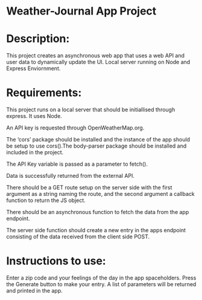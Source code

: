 # Weather-Journal App Project


# Description:

This project creates an asynchronous web app that uses a web API and user data to dynamically update the UI. Local server running on Node and Express Enviornment.


# Requirements:

This project runs on a local server that should be initiallised through express. It uses Node. 

An API key is requested through OpenWeatherMap.org.

The ‘cors’ package should be installed and the instance of the app should be setup to use cors().The body-parser package should be installed and included in the project.

The API Key variable is passed as a parameter to fetch().

Data is successfully returned from the external API.

There should be a GET route setup on the server side with the first argument as a string naming the route, and the second argument a callback function to return the JS object.

There should be an asynchronous function to fetch the data from the app endpoint.

The server side function should create a new entry in the apps endpoint consisting of the data received from the client side POST.


# Instructions to use:

Enter a zip code and your feelings of the day in the app spaceholders. Press the Generate button to make your entry. A list of parameters will be returned and printed in the app.